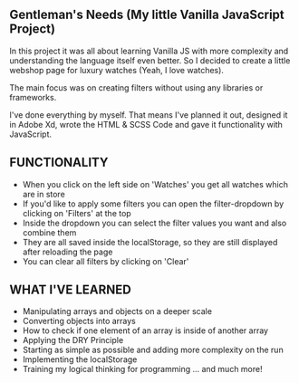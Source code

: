 Gentleman's Needs (My little Vanilla JavaScript Project)
----------------------

In this project it was all about learning Vanilla JS with more complexity and understanding the language itself even better.
So I decided to create a little webshop page for luxury watches (Yeah, I love watches). 

The main focus was on creating filters without using any libraries or frameworks. 

I've done everything by myself. That means I've planned it out, designed it in Adobe Xd, wrote the HTML & SCSS Code and gave it 
functionality with JavaScript. 


FUNCTIONALITY
---------------
- When you click on the left side on 'Watches' you get all watches which are in store
- If you'd like to apply some filters you can open the filter-dropdown by clicking on 'Filters' at the top
- Inside the dropdown you can select the filter values you want and also combine them
- They are all saved inside the localStorage, so they are still displayed after reloading the page
- You can clear all filters by clicking on 'Clear' 


WHAT I'VE LEARNED
-----------------
- Manipulating arrays and objects on a deeper scale 
- Converting objects into arrays
- How to check if one element of an array is inside of another array 
- Applying the DRY Principle
- Starting as simple as possible and adding more complexity on the run 
- Implementing the localStorage 
- Training my logical thinking for programming 
... and much more!
